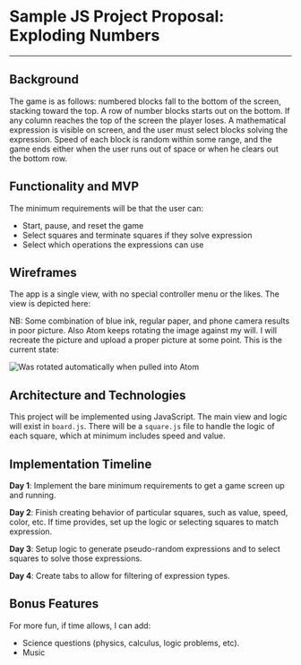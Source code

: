 # Sample JS Project Proposal: Exploding Numbers
--------------------
## Background ##
The game is as follows: numbered blocks fall to the bottom of the screen, stacking toward the top. A row of number blocks starts out on the bottom. If any column reaches the top of the screen the player loses. A mathematical expression is visible on screen, and the user must select blocks solving the expression. Speed of each block is random within some range, and the game ends either when the user runs out of space or when he clears out the bottom row.

## Functionality and MVP ##
The minimum requirements will be that the user can:
- Start, pause, and reset the game
- Select squares and terminate squares if they solve expression
- Select which operations the expressions can use

## Wireframes ##

The app is a single view, with no special controller menu or the likes. The view is depicted here:

NB: Some combination of blue ink, regular paper, and phone camera results in poor picture. Also Atom keeps rotating the image against my will. I will recreate the picture and upload a proper picture at some point. This is the current state:

![Was rotated automatically when pulled into Atom](/why_is_this_rotated.jpg)


## Architecture and Technologies ##

This project will be implemented using JavaScript. The main view and logic will exist in `board.js`. There will be a `square.js` file to handle the logic of each square, which at minimum includes speed and value.

## Implementation Timeline ##

**Day 1**: Implement the bare minimum requirements to get a game screen up and running.

**Day 2**: Finish creating behavior of particular squares, such as value, speed, color, etc. If time provides, set up the logic or selecting squares to match expression.

**Day 3**: Setup logic to generate pseudo-random expressions and to select squares to solve those expressions.

**Day 4**: Create tabs to allow for filtering of expression types.

## Bonus Features ##

For more fun, if time allows, I can add:

- Science questions (physics, calculus, logic problems, etc).
- Music
